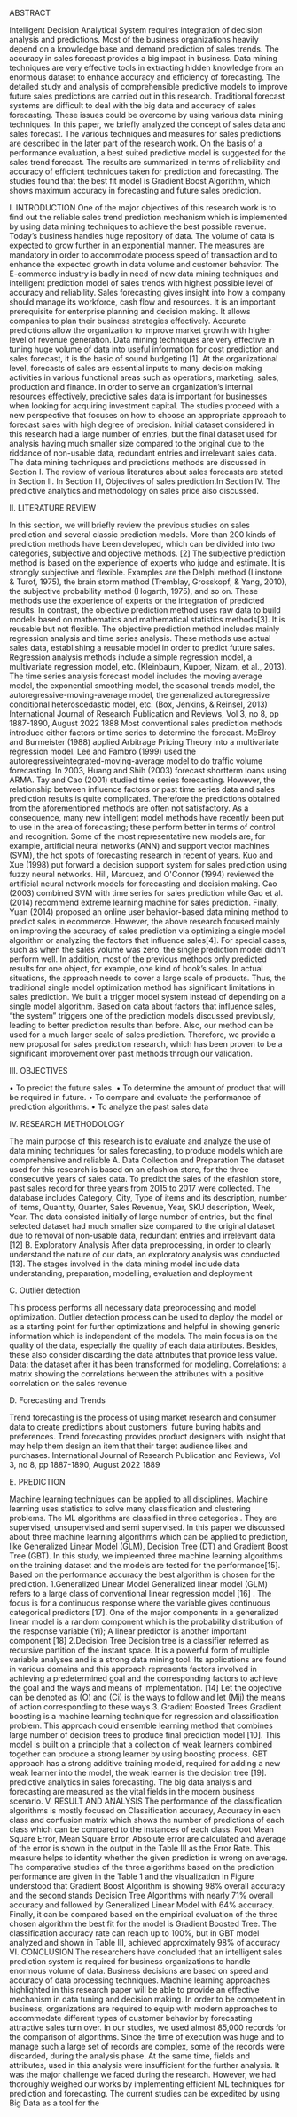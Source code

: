 
ABSTRACT

Intelligent Decision Analytical System requires integration of decision analysis and predictions. Most of the business organizations heavily depend on a knowledge
base and demand prediction of sales trends. The accuracy in sales forecast provides a big impact in business. Data mining techniques are very effective tools in
extracting hidden knowledge from an enormous dataset to enhance accuracy and efficiency of forecasting. The detailed study and analysis of comprehensible
predictive models to improve future sales predictions are carried out in this research. Traditional forecast systems are difficult to deal with the big data and accuracy
of sales forecasting. These issues could be overcome by using various data mining techniques. In this paper, we briefly analyzed the concept of sales data and sales
forecast. The various techniques and measures for sales predictions are described in the later part of the research work. On the basis of a performance evaluation,
a best suited predictive model is suggested for the sales trend forecast. The results are summarized in terms of reliability and accuracy of efficient techniques taken
for prediction and forecasting. The studies found that the best fit model is Gradient Boost Algorithm, which shows maximum accuracy in forecasting and future
sales prediction.

I. INTRODUCTION
One of the major objectives of this research work is to find out the reliable sales trend prediction mechanism which is implemented by using data mining
techniques to achieve the best possible revenue. Today’s business handles huge repository of data. The volume of data is expected to grow further in an
exponential manner. The measures are mandatory in order to accommodate process speed of transaction and to enhance the expected growth in data
volume and customer behavior. The E-commerce industry is badly in need of new data mining techniques and intelligent prediction model of sales trends
with highest possible level of accuracy and reliability. Sales forecasting gives insight into how a company should manage its workforce, cash flow and
resources. It is an important prerequisite for enterprise planning and decision making. It allows companies to plan their business strategies effectively.
Accurate predictions allow the organization to improve market growth with higher level of revenue generation. Data mining techniques are very effective
in tuning huge volume of data into useful information for cost prediction and sales forecast, it is the basic of sound budgeting [1]. At the organizational
level, forecasts of sales are essential inputs to many decision making activities in various functional areas such as operations, marketing, sales, production
and finance. In order to serve an organization’s internal resources effectively, predictive sales data is important for businesses when looking for acquiring
investment capital. The studies proceed with a new perspective that focuses on how to choose an appropriate approach to forecast sales with high degree
of precision. Initial dataset considered in this research had a large number of entries, but the final dataset used for analysis having much smaller size
compared to the original due to the riddance of non-usable data, redundant entries and irrelevant sales data.
The data mining techniques and predictions methods are discussed in Section I. The review of various literatures about sales forecasts are stated in
Section II. In Section III, Objectives of sales prediction.In Section IV. The predictive analytics and methodology on sales price also discussed.

II. LITERATURE REVIEW

In this section, we will briefly review the previous studies on sales prediction and several classic prediction models. More than 200 kinds of prediction
methods have been developed, which can be divided into two categories, subjective and objective methods. [2]
The subjective prediction method is based on the experience of experts who judge and estimate. It is strongly subjective and flexible. Examples are the
Delphi method (Linstone & Turof, 1975), the brain storm method (Tremblay, Grosskopf, & Yang, 2010), the subjective probability method (Hogarth,
1975), and so on. These methods use the experience of experts or the integration of predicted results. In contrast, the objective prediction method uses
raw data to build models based on mathematics and mathematical statistics methods[3]. It is reusable but not flexible. The objective prediction method
includes mainly regression analysis and time series analysis. These methods use actual sales data, establishing a reusable model in order to predict future
sales. Regression analysis methods include a simple regression model, a multivariate regression model, etc.
(Kleinbaum, Kupper, Nizam, et al., 2013). The time series analysis forecast model includes the moving average model, the exponential smoothing model,
the seasonal trends model, the autoregressive-moving-average model, the generalized autoregressive conditional heteroscedastic model, etc. (Box,
Jenkins, & Reinsel, 2013)
International Journal of Research Publication and Reviews, Vol 3, no 8, pp 1887-1890, August 2022 1888
Most conventional sales prediction methods introduce either factors or time series to determine the forecast. McElroy and Burmeister (1988) applied
Arbitrage Pricing Theory into a multivariate regression model. Lee and Fambro (1999) used the autoregressiveintegrated-moving-average model to
do traffic volume forecasting. In 2003, Huang and Shih (2003) forecast shortterm loans using ARMA. Tay and Cao (2001) studied time series forecasting.
However, the relationship between influence factors or past time series data and sales prediction results is quite complicated. Therefore the predictions
obtained from the aforementioned methods are often not satisfactory. As a consequence, many new intelligent model methods have recently been put to
use in the area of forecasting; these perform better in terms of control and recognition. Some of the most representative new models are, for example,
artificial neural networks (ANN) and support vector machines (SVM), the hot spots of forecasting research in recent of years. Kuo and Xue (1998) put
forward a decision support system for sales prediction using fuzzy neural networks. Hill, Marquez, and O'Connor (1994) reviewed the artificial neural
network models for forecasting and decision making. Cao (2003) combined SVM with time series for sales prediction while Gao et al. (2014) recommend
extreme learning machine for sales prediction. Finally, Yuan (2014) proposed an online user behavior-based data mining method to predict sales in
ecommerce.
However, the above research focused mainly on improving the accuracy of sales prediction via optimizing a single model algorithm or analyzing the
factors that influence sales[4]. For special cases, such as when the sales volume was zero, the single prediction model didn’t perform well. In addition,
most of the previous methods only predicted results for one object, for example, one kind of book’s sales. In actual situations, the approach needs to cover
a large scale of products. Thus, the traditional single model optimization method has significant limitations in sales prediction.
We built a trigger model system instead of depending on a single model algorithm. Based on data about factors that influence sales, “the system” triggers
one of the prediction models discussed previously, leading to better prediction results than before. Also, our method can be used for a much larger scale
of sales prediction. Therefore, we provide a new proposal for sales prediction research, which has been proven to be a significant improvement over past
methods through our validation.

III. OBJECTIVES

• To predict the future sales.
• To determine the amount of product that will be required in future.
• To compare and evaluate the performance of prediction algorithms.
• To analyze the past sales data

IV. RESEARCH METHODOLOGY

The main purpose of this research is to evaluate and analyze the use of data mining techniques for sales forecasting, to produce models which are
comprehensive and reliable
A. Data Collection and Preparation
The dataset used for this research is based on an efashion store, for the three consecutive years of sales data. To predict the sales of the efashion store,
past sales record for three years from 2015 to 2017 were collected. The database includes Category, City, Type of items and its description, number of
items, Quantity, Quarter, Sales Revenue, Year, SKU description, Week, Year. The data consisted initially of large number of entries, but the final selected
dataset had much smaller size compared to the original dataset due to removal of non-usable data, redundant entries and irrelevant data [12]
B. Exploratory Analysis
After data preprocessing, in order to clearly understand the nature of our data, an exploratory analysis was conducted [13]. The stages involved in the
data mining model include data understanding, preparation, modelling, evaluation and deployment

C. Outlier detection

This process performs all necessary data preprocessing and model optimization. Outlier detection process can be used to deploy the model or as a starting
point for further optimizations and helpful in showing generic information which is independent of the models. The main focus is on the quality of the
data, especially the quality of each data attributes. Besides, these also consider discarding the data attributes that provide less value.
Data: the dataset after it has been transformed for modeling.
Correlations: a matrix showing the correlations between the attributes with a positive correlation on the sales revenue

D. Forecasting and Trends

Trend forecasting is the process of using market research and consumer data to create predictions about customers' future buying habits and preferences.
Trend forecasting provides product designers with insight that may help them design an item that their target audience likes and purchases.
International Journal of Research Publication and Reviews, Vol 3, no 8, pp 1887-1890, August 2022 1889

E. PREDICTION

Machine learning techniques can be applied to all disciplines. Machine learning uses statistics to solve many classification and clustering problems. The
ML algorithms are classified in three categories . They are supervised, unsupervised and semi supervised. In this paper we discussed about three machine
learning algorithms which can be applied to prediction, like Generalized Linear Model (GLM), Decision Tree (DT) and Gradient Boost Tree (GBT).
In this study, we impleented three machine learning algorithms on the training dataset and the models are tested for the performance[15]. Based on the
performance accuracy the best algorithm is chosen for the prediction.
1.Generalized Linear Model
Generalized linear model (GLM) refers to a large class of conventional linear regression model [16] . The focus is for a continuous response where the
variable gives continuous categorical predictors [17]. One of the major components in a generalized linear model is a random component which is the
probability distribution of the response variable (Yi); A linear predictor is another important component [18]
2.Decision Tree
Decision tree is a classifier referred as recursive partition of the instant space. It is a powerful form of multiple variable analyses and is a strong data
mining tool. Its applications are found in various domains and this approach represents factors involved in achieving a predetermined goal and the
corresponding factors to achieve the goal and the ways and means of implementation. [14] Let the objective can be denoted as (O) and (Ci) is the ways
to follow and let (Mij) the means of action corresponding to these ways
3. Gradient Boosted Trees
Gradient boosting is a machine learning technique for regression and classification problem. This approach could ensemble learning method that combines
large number of decision trees to produce final prediction model [10]. This model is built on a principle that a collection of weak learners combined
together can produce a strong learner by using boosting process. GBT approach has a strong additive training modeld, required for adding a new weak
learner into the model, the weak learner is the decision tree [19].
predictive analytics in sales forecasting. The big data analysis and forecasting are measured as the vital fields in the modern business scenario.
V. RESULT AND ANALYSIS
The performance of the classification algorithms is mostly focused on Classification accuracy, Accuracy in each class and confusion matrix which shows
the number of predictions of each class which can be compared to the instances of each class. Root Mean Square Error, Mean Square Error, Absolute
error are calculated and average of the error is shown in the output in the Table III as the Error Rate. This measure helps to identity whether the given
prediction is wrong on average.
The comparative studies of the three algorithms based on the prediction performance are given in the Table 1 and the visualization in Figure understood
that Gradient Boost Algorithm is showing 98% overall accuracy and the second stands Decision Tree Algorithms with nearly 71% overall accuracy and
followed by Generalized Linear Model with 64% accuracy. Finally, it can be compared based on the empirical evaluation of the three chosen algorithm
the best fit for the model is Gradient Boosted Tree. The classification accuracy rate can reach up to 100%, but in GBT model analyzed and shown in
Table III, achieved approximately 98% of accuracy
VI. CONCLUSION
The researchers have concluded that an intelligent sales prediction system is required for business organizations to handle enormous volume of data.
Business decisions are based on speed and accuracy of data processing techniques. Machine learning approaches highlighted in this research paper will
be able to provide an effective mechanism in data tuning and decision making. In order to be competent in business, organizations are required to equip
with modern approaches to accommodate different types of customer behavior by forecasting attractive sales turn over. In our studies, we used almost
85,000 records for the comparison of algorithms. Since the time of execution was huge and to manage such a large set of records are complex, some of
the records were discarded, during the analysis phase. At the same time, fields and attributes, used in this analysis were insufficient for the further analysis.
It was the major challenge we faced during the research. However, we had thoroughly weighed our works by implementing efficient ML techniques for
prediction and forecasting. The current studies can be expedited by using Big Data as a tool for the
